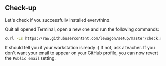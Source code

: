 ## Check-up

Let's check if you successfully installed everything.

Quit all opened Terminal, open a new one and run the following commands:

```bash
curl -Ls https://raw.githubusercontent.com/lewagon/setup/master/check.rb | ruby
```

It should tell you if your workstation is ready :) If not, ask a teacher. If you don't want
your email to appear on your GitHub profile, you can now revert the `Public email` setting.
